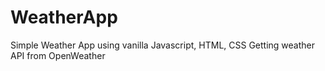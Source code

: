 # WeatherApp
Simple Weather App using vanilla Javascript, HTML, CSS
Getting weather API from OpenWeather
